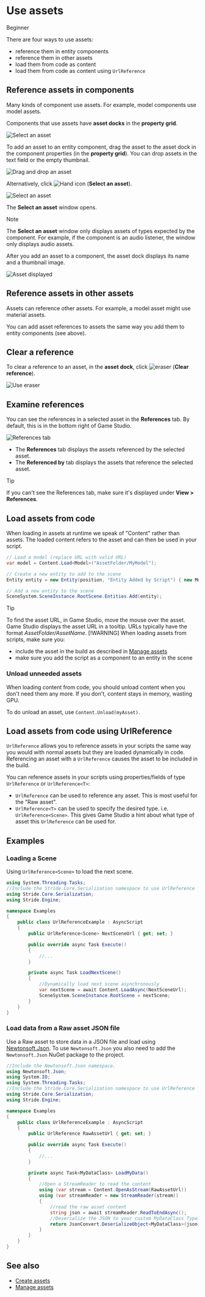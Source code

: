 # Use assets

<span class="label label-doc-level">Beginner</span>

There are four ways to use assets:

* reference them in entity components
* reference them in other assets
* load them from code as content
* load them from code as content using `UrlReference`

## Reference assets in components

Many kinds of component use assets. For example, model components use model assets.

Components that use assets have **asset docks** in the **property grid**.

![Select an asset](media/use-assets-asset-picker-dock.png)

To add an asset to an entity component, drag the asset to the asset dock in the component properties (in the **property grid**). You can drop assets in the text field or the empty thumbnail.

![Drag and drop an asset](media/use-assets-drag-and-drop.png)

Alternatively, click ![Hand icon](../game-studio/media/hand-icon.png) (**Select an asset**).

![Select an asset](media/use-assets-asset-picker.png)

The **Select an asset** window opens.

> [!NOTE]
> The **Select an asset** window only displays assets of types expected by the component. For example, if the component is an audio listener, the window only displays audio assets.

After you add an asset to a component, the asset dock displays its name and a thumbnail image.

![Asset displayed](media/asset-displayed.png)

## Reference assets in other assets

Assets can reference other assets. For example, a model asset might use material assets.

You can add asset references to assets the same way you add them to entity components (see above).

## Clear a reference

To clear a reference to an asset, in the **asset dock**, click ![eraser](media/use-assets-eraser.png) (**Clear reference**).

![Use eraser](media/use-eraser.png)

## Examine references

You can see the references in a selected asset in the **References** tab. By default, this is in the bottom right of Game Studio.

![References tab](media/use-assets-references-tab.png)

* The **References** tab displays the assets referenced by the selected asset.
* The **Referenced by** tab displays the assets that reference the selected asset.

> [!Tip]
> If you can't see the References tab, make sure it's displayed under **View > References**.

## Load assets from code

When loading in assets at runtime we speak of "Content" rather than assets. The loaded content refers to the asset and can then be used in your script.

```cs
// Load a model (replace URL with valid URL)
var model = Content.Load<Model>("AssetFolder/MyModel");

// Create a new entity to add to the scene
Entity entity = new Entity(position, "Entity Added by Script") { new ModelComponent { Model = model } };

// Add a new entity to the scene
SceneSystem.SceneInstance.RootScene.Entities.Add(entity);
```

> [!TIP]
> To find the asset URL, in Game Studio, move the mouse over the asset. Game Studio displays the asset URL in a tooltip.  URLs typically have the format *AssetFolder/AssetName*.
> [!WARNING]
> When loading assets from scripts, make sure you:
>
> * include the asset in the build as described in [Manage assets](manage-assets.md)
> * make sure you add the script as a component to an entity in the scene

### Unload unneeded assets

When loading content from code, you should unload content when you don't need them any more. If you don't, content stays in memory, wasting GPU.

To do unload an asset, use ``Content.Unload(myAsset)``.

## Load assets from code using UrlReference

`UrlReference` allows you to reference assets in your scripts the same way you would with normal assets but they are loaded dynamically in code. Referencing an asset with a `UrlReference` causes the asset to be included in the build.

You can reference assets in your scripts using properties/fields of type `UrlReference` or `UrlReference<T>`:

* `UrlReference` can be used to reference any asset. This is most useful for the "Raw asset".
* `UrlReference<T>` can be used to specify the desired type. i.e. `UrlReference<Scene>`. This gives Game Studio a hint about what type of asset this `UrlReference` can be used for.

## Examples

### Loading a Scene

Using `UrlReference<Scene>` to load the next scene.

```cs
using System.Threading.Tasks;
//Include the Stride.Core.Serialization namespace to use UrlReference
using Stride.Core.Serialization;
using Stride.Engine;

namespace Examples
{
    public class UrlReferenceExample : AsyncScript
    {
        public UrlReference<Scene> NextSceneUrl { get; set; }

        public override async Task Execute()
        {
            //...
        }

        private async Task LoadNextScene()
        {
            //Dynamically load next scene asynchronously
            var nextScene = await Content.LoadAsync(NextSceneUrl);
            SceneSystem.SceneInstance.RootScene = nextScene;
        }
    }
}
```

### Load data from a Raw asset JSON file

Use a Raw asset to store data in a JSON file and load using [Newtonsoft.Json](https://www.newtonsoft.com/json). To use `Newtonsoft.Json` you also need to add the `Newtonsoft.Json` NuGet package to the project.

```cs
//Include the Newtonsoft.Json namespace.
using Newtonsoft.Json;
using System.IO;
using System.Threading.Tasks;
//Include the Stride.Core.Serialization namespace to use UrlReference
using Stride.Core.Serialization;
using Stride.Engine;

namespace Examples
{
    public class UrlReferenceExample : AsyncScript
    {
        public UrlReference RawAssetUrl { get; set; }

        public override async Task Execute()
        {
            //...
        }

        private async Task<MyDataClass> LoadMyData()
        {
            //Open a StreamReader to read the content
            using (var stream = Content.OpenAsStream(RawAssetUrl))
            using (var streamReader = new StreamReader(stream))
            {
                //read the raw asset content
                string json = await streamReader.ReadToEndAsync();
                //Deserialize the JSON to your custom MyDataClass Type.
                return JsonConvert.DeserializeObject<MyDataClass>(json);
            }
        }
    }
}
```

## See also

* [Create assets](create-assets.md)
* [Manage assets](manage-assets.md)
